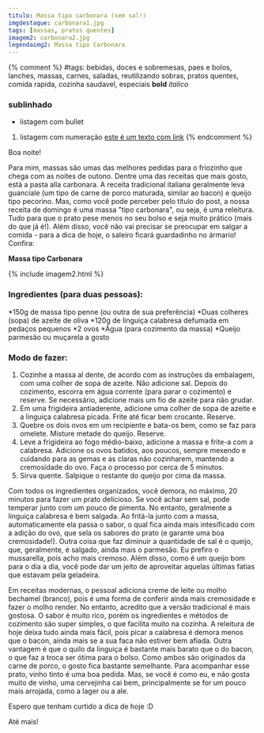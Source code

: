 ```yaml
---
titulo: Massa tipo carbonara (sem sal!)
imgdestaque: carbonara1.jpg
tags: [massas, pratos quentes]
imagem2: carbonara2.jpg
legendaimg2: Massa tipo Carbonara 
---
```

{% comment %}
#tags: bebidas, doces e sobremesas, paes e bolos, lanches, massas, carnes, saladas, reutilizando sobras, pratos quentes, comida rapida, cozinha saudavel, especiais
**bold**
*italico*
### sublinhado
* listagem com bullet
1. listagem com numeração
[este é um texto com link](https://www.enderecodolink.com)
{% endcomment %}

Boa noite!

Para mim, massas são umas das melhores pedidas para o friozinho que chega com as noites de outono. Dentre uma das receitas que mais gosto, está a pasta alla carbonara. A receita tradicional italiana geralmente leva guanciale (um tipo de carne de porco maturada, similar ao bacon) e queijo tipo pecorino. Mas, como você pode perceber pelo título do post, a nossa receita de domingo é uma massa "tipo carbonara", ou seja, é uma releitura. Tudo para que o prato pese menos no seu bolso e seja muito prático (mais do que já é!). Além disso, você não vai precisar se preocupar em salgar a comida - para a dica de hoje, o saleiro ficará guardadinho no ármario! Confira:

**Massa tipo Carbonara**

{% include imagem2.html %}

### Ingredientes (para duas pessoas):

*150g de massa tipo penne (ou outra de sua preferência)
*Duas colheres (sopa) de azeite de oliva
*120g de linguiça calabresa defumada em pedaços pequenos
*2 ovos 
*Água (para cozimento da massa)
*Queijo parmesão ou muçarela a gosto

### Modo de fazer:

1. Cozinhe a massa al dente, de acordo com as instruções da embalagem, com uma colher de sopa de azeite. Não adicione sal. Depois do cozimento, escorra em água corrente (para parar o cozimento) e reserve. Se necessário, adicione mais um fio de azeite para não grudar.
2. Em uma frigideira antiaderente, adicione uma colher de sopa de azeite e a linguiça calabresa picada. Frite até ficar bem crocante. Reserve.
3. Quebre os dois ovos em um recipiente e bata-os bem, como se faz para omelete. Misture metade do queijo. Reserve.
4. Leve a frigideira ao fogo médio-baixo, adicione a massa e frite-a com a calabresa. Adicione os ovos batidos, aos poucos, sempre mexendo e cuidando para as gemas e as claras não cozinharem, mantendo a cremosidade do ovo. Faça o processo por cerca de 5 minutos.
5. Sirva quente. Salpique o restante do queijo por cima da massa. 

Com todos os ingredientes organizados, você demora, no máximo, 20 minutos para fazer um prato delicioso. Se você achar sem sal, pode temperar junto com um pouco de pimenta. No entanto, geralmente a linguiça calabresa é bem salgada. Ao fritá-la junto com a massa, automaticamente ela passa o sabor, o qual fica ainda mais intesificado com a adição do ovo, que sela os sabores do prato (e garante uma boa cremosidade!). Outra coisa que faz diminuir a quantidade de sal é o queijo, que, geralmente, é salgado, ainda mais o parmesão. Eu prefiro o mussarella, pois acho mais cremoso. Além disso, como é um queijo bom para o dia a dia, você pode dar um jeito de aproveitar aquelas últimas fatias que estavam pela geladeira. 

Em receitas modernas, o pessoal adiciona creme de leite ou molho bechamel (branco), pois é uma forma de conferir ainda mais cremosidade e fazer o molho render. No entanto, acredito que a versão tradicional é mais gostosa. O sabor é muito rico, porém os ingredientes e métodos de cozimento são super simples, o que facilita muito na cozinha. A releitura de hoje deixa tudo ainda mais fácil, pois picar a calabresa é demora menos que o bacon, ainda mais se a sua faca não estiver bem afiada. Outra vantagem é que o quilo da linguiça é bastante mais barato que o do bacon, o que faz a troca ser ótima para o bolso. Como ambos são originados da carne de porco, o gosto fica bastante semelhante. Para acompanhar esse prato, vinho tinto é uma boa pedida. Mas, se você é como eu, e não gosta muito de vinho, uma cervejinha cai bem, principalmente se for um pouco mais arrojada, como a lager ou a ale.

Espero que tenham curtido a dica de hoje :D

Até mais!
